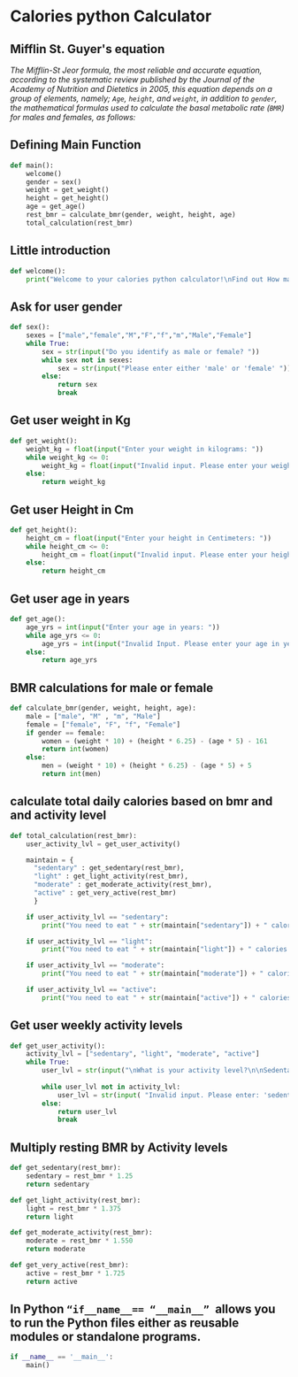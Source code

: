 # Calories python Calculator

##  Mifflin St. Guyer's equation

*The Mifflin-St Jeor formula, the most reliable and accurate equation, according to the systematic review published by the Journal of the Academy of Nutrition and Dietetics in 2005, this equation depends on a group of elements, namely; `Age`, `height`, and `weight`, in addition to `gender`, the mathematical formulas used to calculate the basal metabolic rate (`BMR`) for males and females, as follows:*

## Defining Main Function

```py
def main():
    welcome()
    gender = sex()
    weight = get_weight()
    height = get_height()
    age = get_age()
    rest_bmr = calculate_bmr(gender, weight, height, age) 
    total_calculation(rest_bmr)
```

## Little introduction

```py
def welcome():
    print("Welcome to your calories python calculator!\nFind out How many calories should you eat daily.\n")
```

## Ask for user gender

```py
def sex():    
    sexes = ["male","female","M","F","f","m","Male","Female"]
    while True:
        sex = str(input("Do you identify as male or female? "))
        while sex not in sexes:
            sex = str(input("Please enter either 'male' or 'female' "))
        else:
            return sex
            break
```

## Get user weight in Kg

```py
def get_weight():
    weight_kg = float(input("Enter your weight in kilograms: "))
    while weight_kg <= 0:
        weight_kg = float(input("Invalid input. Please enter your weight in kilograms: "))
    else:
        return weight_kg
```

## Get user Height in Cm

```py
def get_height():
    height_cm = float(input("Enter your height in Centimeters: "))
    while height_cm <= 0:
        height_cm = float(input("Invalid input. Please enter your height in Centimeters: "))
    else:
        return height_cm
```

## Get user age in years

```py
def get_age():
    age_yrs = int(input("Enter your age in years: "))
    while age_yrs <= 0:
        age_yrs = int(input("Invalid Input. Please enter your age in years: "))
    else:
        return age_yrs
```

## BMR calculations for male or female

```py
def calculate_bmr(gender, weight, height, age):
    male = ["male", "M" , "m", "Male"]
    female = ["female", "F", "f", "Female"]
    if gender == female:
        women = (weight * 10) + (height * 6.25) - (age * 5) - 161
        return int(women)
    else:
        men = (weight * 10) + (height * 6.25) - (age * 5) + 5
        return int(men)
```

## calculate total daily calories based on bmr and and activity level

```py
def total_calculation(rest_bmr):
    user_activity_lvl = get_user_activity()    

    maintain = {
      "sedentary" : get_sedentary(rest_bmr), 
      "light" : get_light_activity(rest_bmr), 
      "moderate" : get_moderate_activity(rest_bmr), 
      "active" : get_very_active(rest_bmr)
      }

    if user_activity_lvl == "sedentary":
        print("You need to eat " + str(maintain["sedentary"]) + " calories a day to maintain your current weight")

    if user_activity_lvl == "light":
        print("You need to eat " + str(maintain["light"]) + " calories a day to maintain your current weight")

    if user_activity_lvl == "moderate":
        print("You need to eat " + str(maintain["moderate"]) + " calories a day to maintain your current weight")

    if user_activity_lvl == "active":
        print("You need to eat " + str(maintain["active"]) + " calories a day to maintain your current weight")
```


## Get user weekly activity levels

```py
def get_user_activity():
    activity_lvl = ["sedentary", "light", "moderate", "active"]
    while True:
        user_lvl = str(input("\nWhat is your activity level?\n\nSedentary is little to no exercise.\nLightly active is light exercise/sports 1 - 3 days/week.\nModerately active is moderate exercise/sports 3 - 5 days/week.\nVery active is hard exercise every day, or 2 xs/day 6 - 7 days/week.\n\nPlease enter: 'sedentary', 'light', 'moderate',  or 'active' "))
        
        while user_lvl not in activity_lvl:
            user_lvl = str(input( "Invalid input. Please enter: 'sedentary', 'light', 'moderate',  or 'active' "))
        else:
            return user_lvl
            break
```

## Multiply resting BMR by Activity levels

```py
def get_sedentary(rest_bmr):
    sedentary = rest_bmr * 1.25
    return sedentary

def get_light_activity(rest_bmr):
    light = rest_bmr * 1.375
    return light

def get_moderate_activity(rest_bmr):
    moderate = rest_bmr * 1.550
    return moderate

def get_very_active(rest_bmr):
    active = rest_bmr * 1.725
    return active
```

## In Python `“if__name__== “__main__” `allows you to run the Python files either as reusable modules or standalone programs.

```py
if __name__ == '__main__':
    main()
```